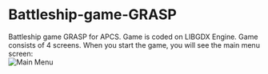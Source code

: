 # Battleship-game-GRASP
Battleship game GRASP for APCS. Game is coded on LIBGDX Engine. Game consists of 4 screens. When you start the game, you will see the main menu screen:  
![Main Menu](https://i.ibb.co/wZnL27n/screen1.png)  

